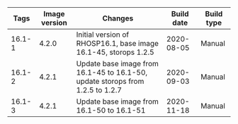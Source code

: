| Tags | Image version | Changes | Build date | Build type |
| ---- | ------------- | ------- | ---------- | ---------- |
| 16.1-1 | 4.2.0 | Initial version of RHOSP16.1, base image 16.1-45, storops 1.2.5 | 2020-08-05 | Manual |
| 16.1-2 | 4.2.1 | Update base image from 16.1-45 to 16.1-50, update storops from 1.2.5 to 1.2.7 | 2020-09-03 | Manual |
| 16.1-3 | 4.2.1 | Update base image from 16.1-50 to 16.1-51 | 2020-11-18 | Manual |
